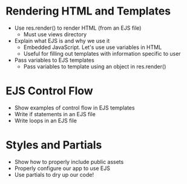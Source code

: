 # Rendering HTML and Templates

* Use res.render() to render HTML (from an EJS file)
    * Must use views directory
* Explain what EJS is and why we use it
    * Embedded JavaScript. Let's use use variables in HTML
    * Useful for filling out templates with information specific to user
* Pass variables to EJS templates
    * Pass variables to template using an object in res.render()

# EJS Control Flow

* Show examples of control flow in EJS templates
* Write if statements in an EJS file
* Write loops in an EJS file

# Styles and Partials

* Show how to properly include public assets
* Properly configure our app to use EJS
* Use partials to dry up our code!